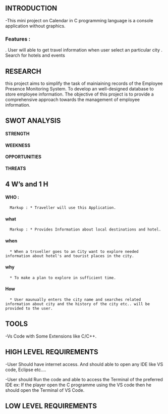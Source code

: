 ## INTRODUCTION
-This mini project on Calendar in C programming language is a console application without graphics.

### Features :
. User will able to get travel information when user select an particular city
. Search for hotels and events

## RESEARCH
  this project aims to simplify the task of mainiaining records of the Employee Presence Monitoring System. To develop an well-designed database to store employee information.      The objective of this project is to provide a comprehensive approach towards the management of employee information.
## SWOT ANALYSIS
 #### STRENGTH

 #### WEEKNESS

 #### OPPORTUNITIES

 #### THREATS

## 4 W’s and 1 H
 #### WHO :
      Markup : * Traveller will use this Application.
 #### what
      Markup : * Provides Information about local destinations and hotel.
 #### when
      * When a trsveller goes to an City want to explore needed information about hotel's and tourist places in the city. 
 #### why
      * To make a plan to explore in sufficient time.
 #### How
      * User maunually enters the city name and searches related information about city and the history of the city etc.. will be provided to the user.
 ## TOOLS
-Vs Code with Some Extensions like C/C++.

## HIGH LEVEL REQUIREMENTS
-User Should have internet access. And should able to open any IDE like VS code, Eclipse etc….

-User should Run the code and able to access the Terminal of the preferred IDE ex: If the player open the C programme using the VS code then he should open the Terminal of VS Code.

## LOW LEVEL REQUIREMENTS
